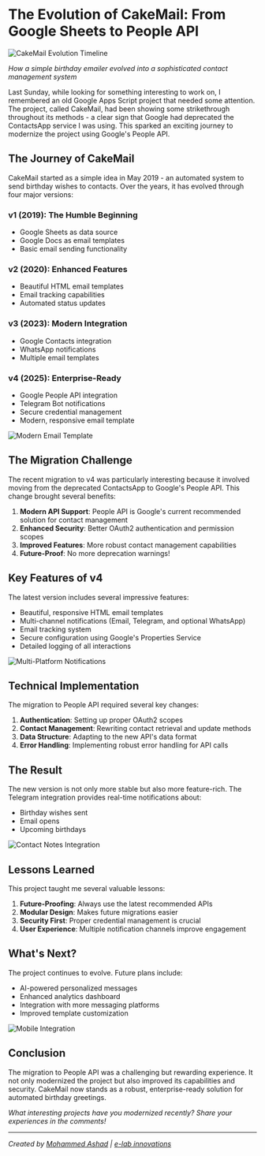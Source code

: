 # The Evolution of CakeMail: From Google Sheets to People API

![CakeMail Evolution Timeline](v4/screenshots/desktop-email.png)

_How a simple birthday emailer evolved into a sophisticated contact management system_

Last Sunday, while looking for something interesting to work on, I remembered an old Google Apps Script project that needed some attention. The project, called CakeMail, had been showing some strikethrough throughout its methods - a clear sign that Google had deprecated the ContactsApp service I was using. This sparked an exciting journey to modernize the project using Google's People API.

## The Journey of CakeMail

CakeMail started as a simple idea in May 2019 - an automated system to send birthday wishes to contacts. Over the years, it has evolved through four major versions:

### v1 (2019): The Humble Beginning

- Google Sheets as data source
- Google Docs as email templates
- Basic email sending functionality

### v2 (2020): Enhanced Features

- Beautiful HTML email templates
- Email tracking capabilities
- Automated status updates

### v3 (2023): Modern Integration

- Google Contacts integration
- WhatsApp notifications
- Multiple email templates

### v4 (2025): Enterprise-Ready

- Google People API integration
- Telegram Bot notifications
- Secure credential management
- Modern, responsive email template

![Modern Email Template](v4/screenshots/desktop-email.png)

## The Migration Challenge

The recent migration to v4 was particularly interesting because it involved moving from the deprecated ContactsApp to Google's People API. This change brought several benefits:

1. **Modern API Support**: People API is Google's current recommended solution for contact management
2. **Enhanced Security**: Better OAuth2 authentication and permission scopes
3. **Improved Features**: More robust contact management capabilities
4. **Future-Proof**: No more deprecation warnings!

## Key Features of v4

The latest version includes several impressive features:

- Beautiful, responsive HTML email templates
- Multi-channel notifications (Email, Telegram, and optional WhatsApp)
- Email tracking system
- Secure configuration using Google's Properties Service
- Detailed logging of all interactions

![Multi-Platform Notifications](v4/screenshots/mobile-telegram-notification.png)

## Technical Implementation

The migration to People API required several key changes:

1. **Authentication**: Setting up proper OAuth2 scopes
2. **Contact Management**: Rewriting contact retrieval and update methods
3. **Data Structure**: Adapting to the new API's data format
4. **Error Handling**: Implementing robust error handling for API calls

## The Result

The new version is not only more stable but also more feature-rich. The Telegram integration provides real-time notifications about:

- Birthday wishes sent
- Email opens
- Upcoming birthdays

![Contact Notes Integration](v4/screenshots/mobile-note-on-google-contact.png)

## Lessons Learned

This project taught me several valuable lessons:

1. **Future-Proofing**: Always use the latest recommended APIs
2. **Modular Design**: Makes future migrations easier
3. **Security First**: Proper credential management is crucial
4. **User Experience**: Multiple notification channels improve engagement

## What's Next?

The project continues to evolve. Future plans include:

- AI-powered personalized messages
- Enhanced analytics dashboard
- Integration with more messaging platforms
- Improved template customization

![Mobile Integration](v4/screenshots/mobile-note-on-redmi-contact-app.png)

## Conclusion

The migration to People API was a challenging but rewarding experience. It not only modernized the project but also improved its capabilities and security. CakeMail now stands as a robust, enterprise-ready solution for automated birthday greetings.

_What interesting projects have you modernized recently? Share your experiences in the comments!_

---

_Created by [Mohammed Ashad](https://github.com/e-labinnovations) | [e-lab innovations](https://elabins.com)_
